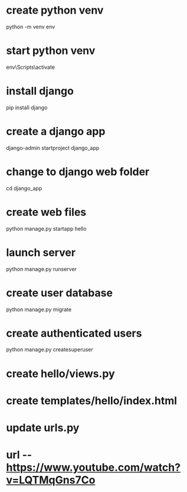 # create python venv
python -m venv env
# start python venv
env\Scripts\activate
# install django
pip install django
# create a django app
django-admin startproject django_app
# change to django web folder
cd django_app
# create web files
python manage.py startapp hello
# launch server
python manage.py runserver
# create user database
python manage.py migrate
# create authenticated users
python manage.py createsuperuser
# create hello/views.py
# create templates/hello/index.html
# update urls.py

#
# url -- https://www.youtube.com/watch?v=LQTMqGns7Co
